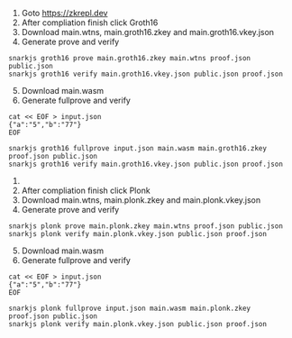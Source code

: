 1. Goto https://zkrepl.dev
2. After compliation finish click Groth16
3. Download main.wtns, main.groth16.zkey and main.groth16.vkey.json
4. Generate prove and verify
```
snarkjs groth16 prove main.groth16.zkey main.wtns proof.json public.json
snarkjs groth16 verify main.groth16.vkey.json public.json proof.json

```

5. Download main.wasm
6. Generate fullprove and verify
```
cat << EOF > input.json
{"a":"5","b":"77"}
EOF

snarkjs groth16 fullprove input.json main.wasm main.groth16.zkey proof.json public.json
snarkjs groth16 verify main.groth16.vkey.json public.json proof.json

```

1. 
2. After compliation finish click Plonk
3. Download main.wtns, main.plonk.zkey and main.plonk.vkey.json
4. Generate prove and verify
```
snarkjs plonk prove main.plonk.zkey main.wtns proof.json public.json
snarkjs plonk verify main.plonk.vkey.json public.json proof.json

```

5. Download main.wasm
6. Generate fullprove and verify
```
cat << EOF > input.json
{"a":"5","b":"77"}
EOF

snarkjs plonk fullprove input.json main.wasm main.plonk.zkey proof.json public.json
snarkjs plonk verify main.plonk.vkey.json public.json proof.json

```

